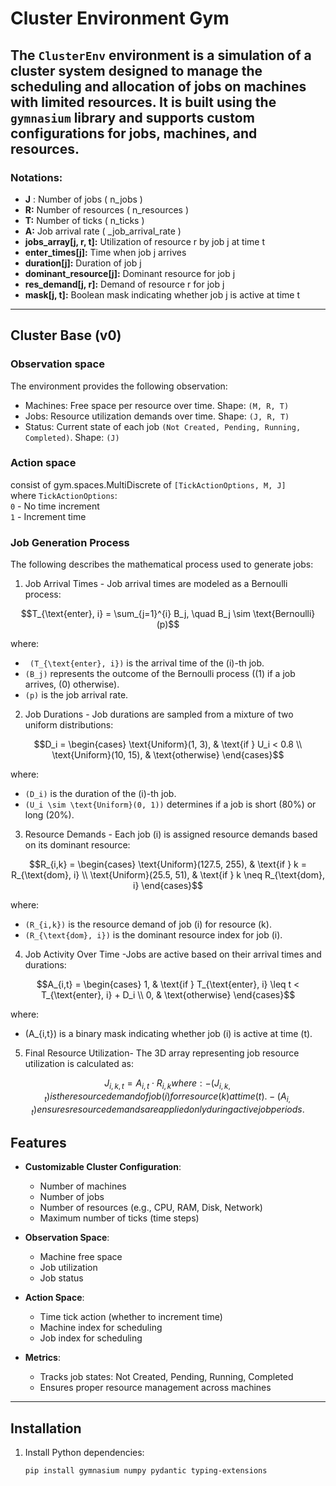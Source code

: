 # Cluster Environment Gym

The `ClusterEnv` environment is a simulation of a cluster system designed to manage the scheduling and allocation of jobs 
on machines with limited resources. It is built using the `gymnasium` library and supports custom configurations for jobs, machines, and resources.
---
### Notations:
-   **J** : Number of jobs ( n\_jobs )
-   **R:** Number of resources ( n\_resources )
-   **T:** Number of ticks ( n\_ticks )
-   **A:** Job arrival rate ( \_job\_arrival\_rate )
-   **jobs\_array[j, r, t]:** Utilization of resource  r  by job  j  at time  t 
-   **enter\_times[j]:** Time when job  j  arrives
-   **duration[j]:** Duration of job  j 
-   **dominant\_resource[j]:** Dominant resource for job  j 
-   **res\_demand[j, r]:** Demand of resource  r  for job  j 
-   **mask[j, t]:** Boolean mask indicating whether job  j  is active at time  t 

---
## Cluster Base (v0)

### Observation space
The environment provides the following observation:
-   Machines: Free space per resource over time. Shape: `(M, R, T)`
-   Jobs: Resource utilization demands over time. Shape: `(J, R, T)`
-   Status: Current state of each job `(Not Created, Pending, Running, Completed)`. Shape: `(J)`

### Action space
consist of gym.spaces.MultiDiscrete of `[TickActionOptions, M, J]` </br>
where `TickActionOptions`: </br>
`0` - No time increment </br>
`1` - Increment time

### Job Generation Process
The following describes the mathematical process used to generate jobs:
1. Job Arrival Times - Job arrival times are modeled as a Bernoulli process:
```math
T_{\text{enter}, i} = \sum_{j=1}^{i} B_j, \quad B_j \sim \text{Bernoulli}(p)
```
where:
- ``` (T_{\text{enter}, i})``` is the arrival time of the (i)-th job.
- ```(B_j)``` represents the outcome of the Bernoulli process ((1) if a job arrives, (0) otherwise).
- ```(p)``` is the job arrival rate.

2. Job Durations - Job durations are sampled from a mixture of two uniform distributions:
```math
D_i = 
\begin{cases} 
\text{Uniform}(1, 3), & \text{if } U_i < 0.8 \\
\text{Uniform}(10, 15), & \text{otherwise}
\end{cases}
```
where:
- ```(D_i)``` is the duration of the (i)-th job.
- ```(U_i \sim \text{Uniform}(0, 1))``` determines if a job is short (80%) or long (20%).
3. Resource Demands - Each job (i) is assigned resource demands based on its dominant resource:
```math
R_{i,k} =
\begin{cases} 
\text{Uniform}(127.5, 255), & \text{if } k = R_{\text{dom}, i} \\
\text{Uniform}(25.5, 51), & \text{if } k \neq R_{\text{dom}, i}
\end{cases}
```
where:
- `(R_{i,k})` is the resource demand of job (i) for resource (k).
- `(R_{\text{dom}, i})` is the dominant resource index for job (i).

4. Job Activity Over Time -Jobs are active based on their arrival times and durations:
```math
A_{i,t} =
\begin{cases}
1, & \text{if } T_{\text{enter}, i} \leq t < T_{\text{enter}, i} + D_i \\
0, & \text{otherwise}
\end{cases}
```
where:
- (A_{i,t}) is a binary mask indicating whether job (i) is active at time (t).

5. Final Resource Utilization- The 3D array representing job resource utilization is calculated as:
```math
J_{i,k,t} = A_{i,t} \cdot R_{i,k}

where:
- (J_{i,k,t}) is the resource demand of job (i) for resource (k) at time (t).
- (A_{i,t}) ensures resource demands are applied only during active job periods.

```
## Features

- **Customizable Cluster Configuration**:
  - Number of machines
  - Number of jobs
  - Number of resources (e.g., CPU, RAM, Disk, Network)
  - Maximum number of ticks (time steps)

- **Observation Space**:
  - Machine free space
  - Job utilization
  - Job status

- **Action Space**:
  - Time tick action (whether to increment time)
  - Machine index for scheduling
  - Job index for scheduling

- **Metrics**:
  - Tracks job states: Not Created, Pending, Running, Completed
  - Ensures proper resource management across machines

---

## Installation

1. Install Python dependencies:
   ```bash
   pip install gymnasium numpy pydantic typing-extensions